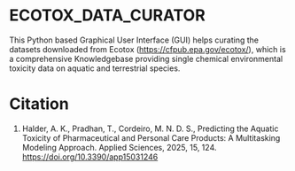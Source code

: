 # ECOTOX_DATA_CURATOR
This Python based Graphical User Interface (GUI) helps curating the datasets downloaded from Ecotox (https://cfpub.epa.gov/ecotox/), which is a comprehensive Knowledgebase providing single chemical environmental toxicity data on aquatic and terrestrial species.

# Citation
1.	Halder, A. K., Pradhan, T., Cordeiro, M. N. D. S., Predicting the Aquatic Toxicity of Pharmaceutical and Personal Care Products: A Multitasking Modeling Approach. Applied Sciences, 2025, 15, 124. https://doi.org/10.3390/app15031246

